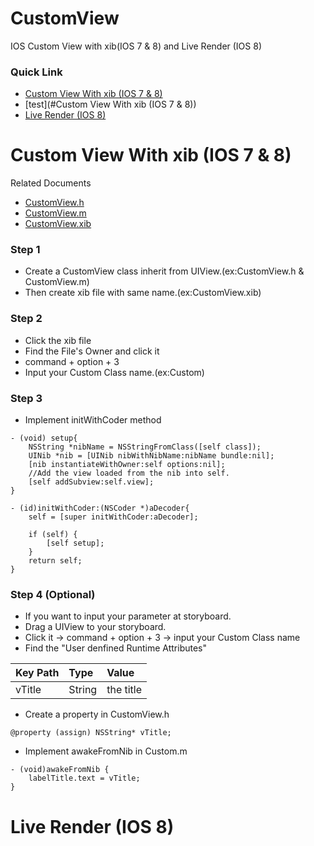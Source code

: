 CustomView
==========

IOS Custom View with xib(IOS 7 &amp; 8) and Live Render (IOS 8)

### Quick Link
 * [Custom View With xib (IOS 7 &amp; 8)](#custom-view-with-xib-ios-7--8)
 * [test](#Custom View With xib (IOS 7 &amp; 8))
 * [Live Render (IOS 8)](#live-render-ios-8)

# Custom View With xib (IOS 7 &amp; 8)

Related Documents
 * [CustomView.h](CustomViewTest/TemplateView1.h)
 * [CustomView.m](CustomViewTest/TemplateView1.m)
 * [CustomView.xib](CustomViewTest/TemplateView1.xib)

### Step 1
 * Create a CustomView class inherit from UIView.(ex:CustomView.h & CustomView.m)
 * Then create xib file with same name.(ex:CustomView.xib)

### Step 2
 * Click the xib file
 * Find the File's Owner and click it
 * command + option + 3
 * Input your Custom Class name.(ex:Custom)

### Step 3
 * Implement initWithCoder method

<pre><code>- (void) setup{
    NSString *nibName = NSStringFromClass([self class]);
    UINib *nib = [UINib nibWithNibName:nibName bundle:nil];
    [nib instantiateWithOwner:self options:nil];
    //Add the view loaded from the nib into self.
    [self addSubview:self.view];
}

- (id)initWithCoder:(NSCoder *)aDecoder{
    self = [super initWithCoder:aDecoder];

    if (self) {
        [self setup];
    }
    return self;
}
</code></pre>

### Step 4 (Optional)
 * If you want to input your parameter at storyboard.
 * Drag a UIView to your storyboard.
 * Click it -> command + option + 3 -> input your Custom Class name
 * Find the "User denfined Runtime Attributes"

| Key Path     | Type         | Value  |
| :------------ |:--------------|:-------|
|vTitle|String|the title|

 * Create a property in CustomView.h

<pre><code>@property (assign) NSString* vTitle;</code></pre>

 * Implement awakeFromNib in Custom.m

<pre><code>- (void)awakeFromNib {
    labelTitle.text = vTitle;
}</code></pre>

# Live Render (IOS 8)
